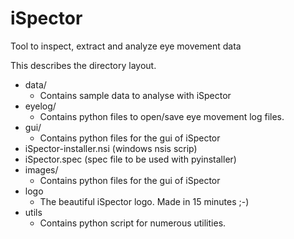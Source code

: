 # iSpector
Tool to inspect, extract and analyze eye movement data


This describes the directory layout.
* data/
    * Contains sample data to analyse with iSpector
* eyelog/
    * Contains python files to open/save eye movement log files.
* gui/
    * Contains python files for the gui of iSpector
* iSpector-installer.nsi (windows nsis scrip)
* iSpector.spec (spec file to be used with pyinstaller)
* images/
    * Contains python files for the gui of iSpector
* logo
    * The beautiful iSpector logo. Made in 15 minutes ;-)
* utils
    *  Contains python script for numerous utilities.
